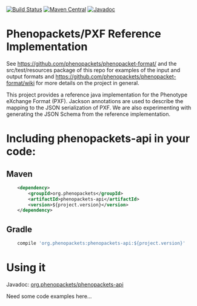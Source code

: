 [![Build Status](https://travis-ci.org/phenopackets/phenopacket-reference-implementation.svg?branch=master)](https://travis-ci.org/phenopackets/phenopacket-reference-implementation)
[![Maven Central](https://maven-badges.herokuapp.com/maven-central/org.phenopackets/phenopackets-api/badge.svg)](https://maven-badges.herokuapp.com/maven-central/org.phenopackets/phenopackets-api)
[![Javadoc](https://javadoc-emblem.rhcloud.com/doc/org.phenopackets/phenopackets-api/badge.svg)](http://www.javadoc.io/doc/org.phenopackets/phenopackets-api)

# Phenopackets/PXF Reference Implementation

See https://github.com/phenopackets/phenopacket-format/ and the src/test/resources package of this repo for examples of 
the input and output formats and https://github.com/phenopackets/phenopacket-format/wiki for more details on the project 
in general.

This project provides a reference java implementation for the Phenotype eXchange Format (PXF). Jackson annotations are 
used to describe the mapping to the JSON serialization of PXF. We are also experimenting with generating the JSON Schema 
from the reference implementation.

# Including phenopackets-api in your code:
## Maven
```xml
    <dependency>
        <groupId>org.phenopackets</groupId>
        <artifactId>phenopackets-api</artifactId>
        <version>${project.version}</version>
    </dependency>
```

## Gradle
```groovy
    compile 'org.phenopackets:phenopackets-api:${project.version}'
```

# Using it

Javadoc: [org.phenopackets/phenopackets-api](http://www.javadoc.io/doc/org.phenopackets/phenopackets-api)

Need some code examples here...

